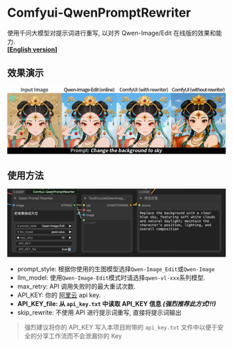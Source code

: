 # Comfyui-QwenPromptRewriter
使用千问大模型对提示词进行重写, 以对齐 Qwen-Image/Edit 在线版的效果和能力.  
**[[English version](./readme.md)]**

## 效果演示
![](./img/preview.jpg)

## 使用方法
![](./img/nodes.png)  

- prompt\_style: 根据你使用的生图模型选择`Qwen-Image_Edit`或`Qwen-Image`  
- llm\_model: 使用`Qwen-Image-Edit`模式时请选择`qwen-vl-xxx`系列模型.    
- max\_retry: API 调用失败时的最大重试次数.  
- API\_KEY: 你的 [阿里云](https://www.aliyun.com/product/bailian) api key.  
- **API\_KEY\_file: 从 `api_key.txt` 中读取 API_KEY 信息 _(强烈推荐此方式!!!)_**  
- skip\_rewrite: 不使用 API 进行提示词重写, 直接将提示词输出  

> 强烈建议将你的 API_KEY 写入本项目附带的 `api_key.txt` 文件中以便于安全的分享工作流而不会泄漏你的 Key
